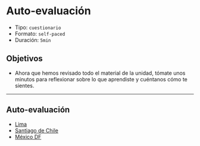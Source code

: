# Auto-evaluación

- Tipo: `cuestionario`
- Formato: `self-paced`
- Duración: `5min`

## Objetivos

- Ahora que hemos revisado todo el material de la unidad, tómate unos minutos
  para reflexionar sobre lo que aprendiste y cuéntanos cómo te sientes.

***

## Auto-evaluación

- [Lima](https://goo.gl/forms/ZR23UISlc4mTMo0t1)
- [Santiago de Chile](https://goo.gl/forms/GKZp4jySRM8uax8u1)
- [México DF](#)
